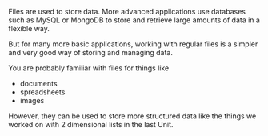 Files are used to store data. More advanced applications use databases such as MySQL or MongoDB to store and retrieve large amounts of data in a flexible way.

But for many more basic applications, working with regular files is a simpler and very good way of storing and managing data.

You are probably familiar with files for things like 

- documents
- spreadsheets
- images

However, they can be used to store more structured data like the things we worked on with 2 dimensional lists in the last Unit.

